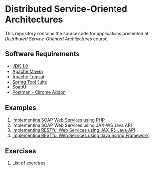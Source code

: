 Distributed Service-Oriented Architectures
==========================================
This repository contains the source code for applications presented at _Distributed Service-Oriented Architectures_ course.

Software Requirements
---------------------

* [JDK 1.8](http://www.oracle.com/technetwork/pt/java/javase/downloads/index.html)
* [Apache Maven](https://maven.apache.org) 
* [Apache Tomcat](https://tomcat.apache.org)
* [Spring Tool Suite](https://spring.io/tools)
* [SoapUI](https://www.soapui.org)
* [Postman - Chrome Addon](https://chrome.google.com/webstore/detail/postman/fhbjgbiflinjbdggehcddcbncdddomop)

Examples 
--------
1. [Implementing SOAP Web Services using PHP](soap-ws-php)
2. [Implementing SOAP Web Services using JAX-WS Java API](soap-ws-using-jax-ws)
3. [Implementing RESTful Web Services using JAX-RS Java API](rest-ws-using-jax-rs)
4. [Implementing RESTful Web Services using Java Spring Framework](rest-ws-using-spring)

Exercises
-----------------
1. [List of exercises](Exercices.md)
